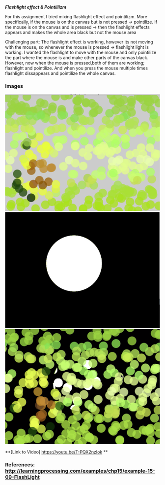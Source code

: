 ***Flashlight effect & Pointillizm***

For this assignment I tried mixing flashlight effect and pointilizm. More specifically, if the mouse is on the canvas but is not pressed -> pointilize. If the mouse is on the canvas and is pressed -> then the flashlight effects appears and makes the whole area black but not the mouse area
             
Challenging part: The flashlight effect is working, however its not moving with the mouse, so whenever the mouse is pressed -> flashlight light is working. I wanted the flashlight to move with the mouse and only pointilize the part where the mouse is and make other parts of the canvas black. However, now when the mouse is pressed,both of them are working; flashlight and pointilize. And when you press the mouse multiple times flashlight dissappears and pointilize the whole canvas.
 
### Images

![](1.png)
![](2.png)
![](3.png)



**[Link to Video] https://youtu.be/T-PQX2nzIok **






### References: http://learningprocessing.com/examples/chp15/example-15-09-FlashLight
